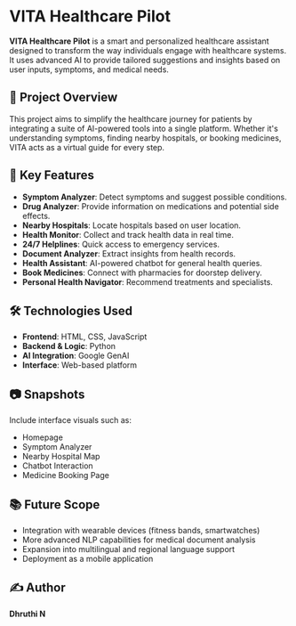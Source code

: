 # VITA Healthcare Pilot

**VITA Healthcare Pilot** is a smart and personalized healthcare assistant designed to transform the way individuals engage with healthcare systems. It uses advanced AI to provide tailored suggestions and insights based on user inputs, symptoms, and medical needs.

## 🚀 Project Overview

This project aims to simplify the healthcare journey for patients by integrating a suite of AI-powered tools into a single platform. Whether it's understanding symptoms, finding nearby hospitals, or booking medicines, VITA acts as a virtual guide for every step.

## 📌 Key Features

* **Symptom Analyzer**: Detect symptoms and suggest possible conditions.
* **Drug Analyzer**: Provide information on medications and potential side effects.
* **Nearby Hospitals**: Locate hospitals based on user location.
* **Health Monitor**: Collect and track health data in real time.
* **24/7 Helplines**: Quick access to emergency services.
* **Document Analyzer**: Extract insights from health records.
* **Health Assistant**: AI-powered chatbot for general health queries.
* **Book Medicines**: Connect with pharmacies for doorstep delivery.
* **Personal Health Navigator**: Recommend treatments and specialists.

## 🛠️ Technologies Used

* **Frontend**: HTML, CSS, JavaScript
* **Backend & Logic**: Python
* **AI Integration**: Google GenAI
* **Interface**: Web-based platform

## 📷 Snapshots

Include interface visuals such as:

* Homepage
* Symptom Analyzer
* Nearby Hospital Map
* Chatbot Interaction
* Medicine Booking Page

## 📚 Future Scope

* Integration with wearable devices (fitness bands, smartwatches)
* More advanced NLP capabilities for medical document analysis
* Expansion into multilingual and regional language support
* Deployment as a mobile application

## ✍️ Author

**Dhruthi N** 
